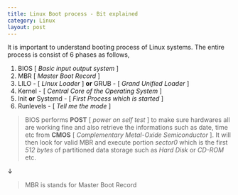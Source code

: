 ```yaml
---
title: Linux Boot process - Bit explained
category: Linux
layout: post
---
```

It is important to understand booting process of Linux systems. The entire process is consist of 6 phases as follows,
  1. BIOS [ *Basic input output system* ]
  2. MBR [ *Master Boot Record* ]
  3. LILO - [ *Linux Loader* ] **or** GRUB - [ *Grand Unified Loader* ]
  4. Kernel - [ *Central Core of the Operating System* ]
  5. Init **or** Systemd - [ *First Process which is started* ]
  6. Runlevels - [ *Tell me the mode* ]

  > BIOS performs **POST** [ *power on self test* ] to make sure hardwares all are working fine and also retrieve the informations such as date, time etc from **CMOS** [ *Complementary Metal-Oxide Semiconductor* ]. It will then look for valid MBR and execute portion *sector0* which is the first *512 bytes* of partitioned data storage such as *Hard Disk* or *CD-ROM* etc.

  &darr;

  > MBR is stands for Master Boot Record